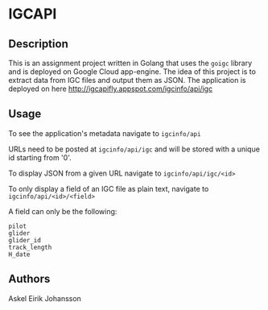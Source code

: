 # IGCAPI

## Description

This is an assignment project written in Golang
 that uses the `goigc` library and is deployed on Google Cloud app-engine.
The idea of this project is to extract data from IGC files and
output them as JSON.
The application is deployed on 
here http://igcapifly.appspot.com/igcinfo/api/igc

## Usage

To see the application's metadata navigate to 
`igcinfo/api`

URLs need to be posted at
`igcinfo/api/igc`
and will be stored with a unique id starting from '0'.

To display JSON from a given URL navigate to
`igcinfo/api/igc/<id>`

To only display a field of an IGC file as plain text, navigate to
`igcinfo/api/<id>/<field>`

A field can only be the following:
```
pilot
glider
glider_id
track_length
H_date
```



## Authors
Askel Eirik Johansson

